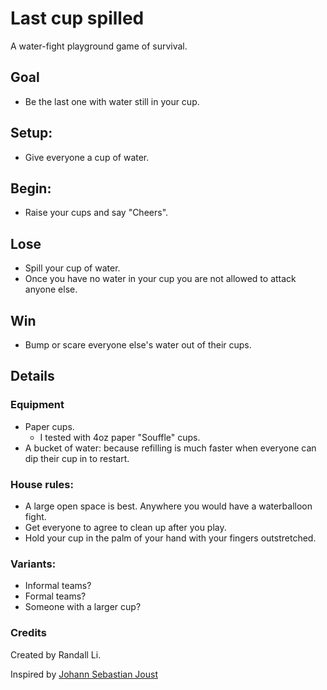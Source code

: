 # Last cup spilled

A water-fight playground game of survival. 

## Goal
* Be the last one with water still in your cup. 

## Setup:
* Give everyone a cup of water.

## Begin:
* Raise your cups and say "Cheers".

## Lose
* Spill your cup of water.
* Once you have no water in your cup you are not allowed to attack anyone else.

## Win
* Bump or scare everyone else's water out of their cups.

## Details

### Equipment
* Paper cups.
    * I tested with 4oz paper "Souffle" cups.
* A bucket of water: because refilling is much faster when everyone can dip their cup in to restart.

### House rules: 
* A large open space is best. Anywhere you would have a waterballoon fight.
* Get everyone to agree to clean up after you play.
* Hold your cup in the palm of your hand with your fingers outstretched.

### Variants:
* Informal teams?
* Formal teams?
* Someone with a larger cup?

### Credits
Created by Randall Li.

Inspired by [Johann Sebastian Joust](http://www.jsjoust.com/)
